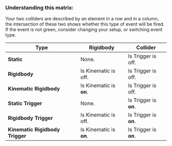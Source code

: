### Understanding this matrix:
Your two colliders are described by an element in a row and in a column, the intersection of these two shows whether this type of event will be fired.  
If the event is not green, consider changing your setup, or switching event type.


| Type                            | Rigidbody               | Collider              |
|---------------------------------|-------------------------|-----------------------|
| **Static**                      | None.                   | Is Trigger is off.    |
| **Rigidbody**                   | Is Kinematic is off.    | Is Trigger is off.    |
| **Kinematic Rigidbody**         | Is Kinematic is **on**. | Is Trigger is off.    |
| **Static Trigger**              | None.                   | Is Trigger is **on**. |
| **Rigidbody Trigger**           | Is Kinematic is off.    | Is Trigger is **on**. |
| **Kinematic Rigidbody Trigger** | Is Kinematic is **on**. | Is Trigger is **on**. |
